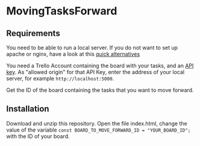 # MovingTasksForward


## Requirements
You need to be able to run a local server. If you do not want to set up apache or nginx, have a look at this [quick alternatives](https://github.com/processing/p5.js/wiki/Local-server)

You need a Trello Account containing the board with your tasks, and an [API key](https://trello.com/app-key). As "allowed origin" for that API Key, enter the address of your local server, for example `http://localhost:5000`.

Get the ID of the board containing the tasks that you want to move forward.

## Installation
Download and unzip this repository. Open the file index.html, change the value of the variable `const BOARD_TO_MOVE_FORWARD_ID = "YOUR_BOARD_ID";` with the ID of your board.


